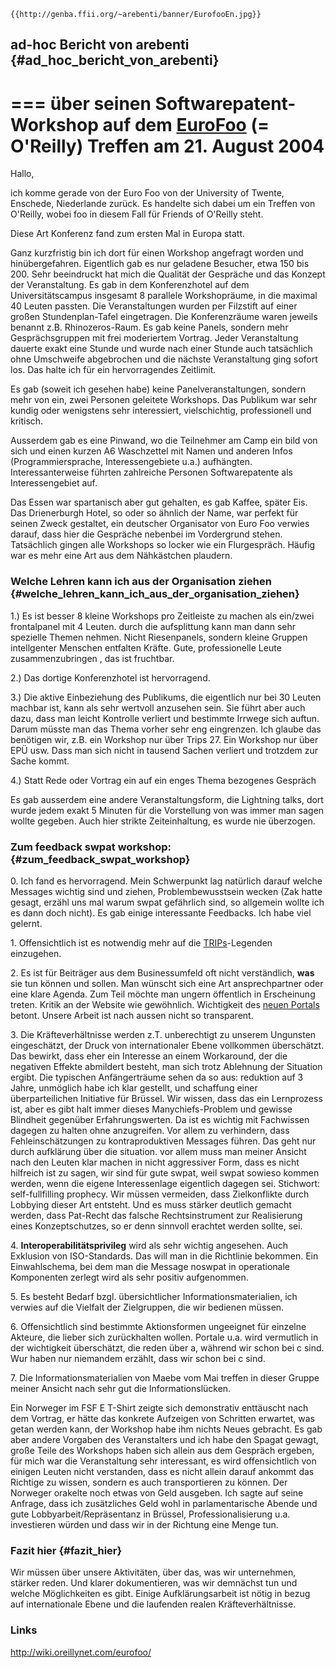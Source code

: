 ```{=mediawiki}
{{http://genba.ffii.org/~arebenti/banner/EurofooEn.jpg}}
```
## ad-hoc Bericht von arebenti {#ad_hoc_bericht_von_arebenti}

=== über seinen Softwarepatent-Workshop auf dem
[EuroFoo](EuroFoo "wikilink") (= O\'Reilly) Treffen am 21. August 2004
===

Hallo,

ich komme gerade von der Euro Foo von der University of Twente,
Enschede, Niederlande zurück. Es handelte sich dabei um ein Treffen von
O\'Reilly, wobei foo in diesem Fall für Friends of O\'Reilly steht.

Diese Art Konferenz fand zum ersten Mal in Europa statt.

Ganz kurzfristig bin ich dort für einen Workshop angefragt worden und
hinübergefahren. Eigentlich gab es nur geladene Besucher, etwa 150 bis
200. Sehr beeindruckt hat mich die Qualität der Gespräche und das
Konzept der Veranstaltung. Es gab in dem Konferenzhotel auf dem
Universitätscampus insgesamt 8 parallele Workshopräume, in die maximal
40 Leuten passten. Die Veranstaltungen wurden per Filzstift auf einer
großen Stundenplan-Tafel eingetragen. Die Konferenzräume waren jeweils
benannt z.B. Rhinozeros-Raum. Es gab keine Panels, sondern mehr
Gesprächsgruppen mit frei moderiertem Vortrag. Jeder Veranstaltung
dauerte exakt eine Stunde und wurde nach einer Stunde auch tatsächlich
ohne Umschweife abgebrochen und die nächste Veranstaltung ging sofort
los. Das halte ich für ein hervorragendes Zeitlimit.

Es gab (soweit ich gesehen habe) keine Panelveranstaltungen, sondern
mehr von ein, zwei Personen geleitete Workshops. Das Publikum war sehr
kundig oder wenigstens sehr interessiert, vielschichtig, professionell
und kritisch.

Ausserdem gab es eine Pinwand, wo die Teilnehmer am Camp ein bild von
sich und einen kurzen A6 Waschzettel mit Namen und anderen Infos
(Programmiersprache, Interessengebiete u.a.) aufhängten.
Interessanterweise führten zahlreiche Personen Softwarepatente als
Interessengebiet auf.

Das Essen war spartanisch aber gut gehalten, es gab Kaffee, später Eis.
Das Drienerburgh Hotel, so oder so ähnlich der Name, war perfekt für
seinen Zweck gestaltet, ein deutscher Organisator von Euro Foo verwies
darauf, dass hier die Gespräche nebenbei im Vordergrund stehen.
Tatsächlich gingen alle Workshops so locker wie ein Flurgespräch. Häufig
war es mehr eine Art aus dem Nähkästchen plaudern.

### Welche Lehren kann ich aus der Organisation ziehen {#welche_lehren_kann_ich_aus_der_organisation_ziehen}

1.) Es ist besser 8 kleine Workshops pro Zeitleiste zu machen als
ein/zwei frontalpanel mit 4 Leuten. durch die aufsplittung kann man dann
sehr spezielle Themen nehmen. Nicht Riesenpanels, sondern kleine Gruppen
intellgenter Menschen entfalten Kräfte. Gute, professionelle Leute
zusammenzubringen , das ist fruchtbar.

2.) Das dortige Konferenzhotel ist hervorragend.

3.) Die aktive Einbeziehung des Publikums, die eigentlich nur bei 30
Leuten machbar ist, kann als sehr wertvoll anzusehen sein. Sie führt
aber auch dazu, dass man leicht Kontrolle verliert und bestimmte Irrwege
sich auftun. Darum müsste man das Thema vorher sehr eng eingrenzen. Ich
glaube das benötigen wir, z.B. ein Workshop nur über Trips 27. Ein
Workshop nur über EPÜ usw. Dass man sich nicht in tausend Sachen
verliert und trotzdem zur Sache kommt.

4.) Statt Rede oder Vortrag ein auf ein enges Thema bezogenes Gespräch

Es gab ausserdem eine andere Veranstaltungsform, die Lightning talks,
dort wurde jedem exakt 5 Minuten für die Vorstellung von was immer man
sagen wollte gegeben. Auch hier strikte Zeiteinhaltung, es wurde nie
überzogen.

### Zum feedback swpat workshop: {#zum_feedback_swpat_workshop}

0\. Ich fand es hervorragend. Mein Schwerpunkt lag natürlich darauf
welche Messages wichtig sind und ziehen, Problembewusstsein wecken (Zak
hatte gesagt, erzähl uns mal warum swpat gefährlich sind, so allgemein
wollte ich es dann doch nicht). Es gab einige interessante Feedbacks.
Ich habe viel gelernt.

1\. Offensichtlich ist es notwendig mehr auf die
[TRIPs](TRIPs "wikilink")-Legenden einzugehen.

2\. Es ist für Beiträger aus dem Businessumfeld oft nicht verständlich,
**was** sie tun können und sollen. Man wünscht sich eine Art
ansprechpartner oder eine klare Agenda. Zum Teil möchte man ungern
öffentlich in Erscheinung treten. Kritik an der Website wie gewöhnlich.
Wichtigkeit des [neuen Portals](http://eu.ffii.org "wikilink") betont.
Unsere Arbeit ist nach aussen nicht so transparent.

3\. Die Kräfteverhältnisse werden z.T. unberechtigt zu unserem Ungunsten
eingeschätzt, der Druck von internationaler Ebene vollkommen
überschätzt. Das bewirkt, dass eher ein Interesse an einem Workaround,
der die negativen Effekte abmildert besteht, man sich trotz Ablehnung
der Situation ergibt. Die typischen Anfängerträume sehen da so aus:
reduktion auf 3 Jahre, unmöglich habe ich klar gestellt, und schaffung
einer überparteilichen Initiative für Brüssel. Wir wissen, dass das ein
Lernprozess ist, aber es gibt halt immer dieses Manychiefs-Problem und
gewisse Blindheit gegenüber Erfahrungswerten. Da ist es wichtig mit
Fachwissen dagegen zu halten ohne anzugreifen. Vor allem zu verhindern,
dass Fehleinschätzungen zu kontraproduktiven Messages führen. Das geht
nur durch aufklärung über die situation. vor allem muss man meiner
Ansicht nach den Leuten klar machen in nicht aggressiver Form, dass es
nicht hilfreich ist zu sagen, wir sind für gute swpat, weil swpat
sowieso kommen werden, wenn die eigene Interessenlage eigentlich dagegen
sei. Stichwort: self-fullfilling prophecy. Wir müssen vermeiden, dass
Zielkonflikte durch Lobbying dieser Art entsteht. Und es muss stärker
deutlich gemacht werden, dass Pat-Recht das falsche Rechtsinstrument zur
Realisierung eines Konzeptschutzes, so er denn sinnvoll erachtet werden
sollte, sei.

4\. **Interoperabilitätsprivileg** wird als sehr wichtig angesehen. Auch
Exklusion von ISO-Standards. Das will man in die Richtlinie bekommen.
Ein Einwahlschema, bei dem man die Message noswpat in operationale
Komponenten zerlegt wird als sehr positiv aufgenommen.

5\. Es besteht Bedarf bzgl. übersichtlicher Informationsmaterialien, ich
verwies auf die Vielfalt der Zielgruppen, die wir bedienen müssen.

6\. Offensichtlich sind bestimmte Aktionsformen ungeeignet für einzelne
Akteure, die lieber sich zurückhalten wollen. Portale u.a. wird
vermutlich in der wichtigkeit überschätzt, die reden über a, während wir
schon bei c sind. Wur haben nur niemandem erzählt, dass wir schon bei c
sind.

7\. Die Informationsmaterialien von Maebe vom Mai treffen in dieser
Gruppe meiner Ansicht nach sehr gut die Informationslücken.

Ein Norweger im FSF E T-Shirt zeigte sich demonstrativ enttäuscht nach
dem Vortrag, er hätte das konkrete Aufzeigen von Schritten erwartet, was
getan werden kann, der Workshop habe ihm nichts Neues gebracht. Es gab
aber andere Vorgaben des Veranstalters und ich habe den Spagat gewagt,
große Teile des Workshops haben sich allein aus dem Gespräch ergeben,
für mich war die Veranstaltung sehr interessant, es wird offensichtlich
von einigen Leuten nicht verstanden, dass es nicht allein darauf ankommt
das Richtige zu wissen, sondern es auch transportieren zu können. Der
Norweger orakelte noch etwas von Geld ausgeben. Ich sagte auf seine
Anfrage, dass ich zusätzliches Geld wohl in parlamentarische Abende und
gute Lobbyarbeit/Repräsentanz in Brüssel, Professionalisierung u.a.
investieren würden und dass wir in der Richtung eine Menge tun.

### Fazit hier {#fazit_hier}

Wir müssen über unsere Aktivitäten, über das, was wir unternehmen,
stärker reden. Und klarer dokumentieren, was wir demnächst tun und
welche Möglichkeiten es gibt. Einige Aufklärungsarbeit ist nötig in
bezug auf internationale Ebene und die laufenden realen
Kräfteverhältnisse.

### Links

<http://wiki.oreillynet.com/eurofoo/>

